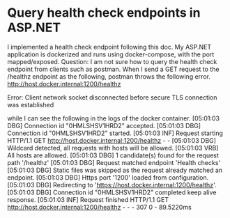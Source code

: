 
# Query health check endpoints in ASP.NET

I implemented a health check endpoint following this doc. My ASP.NET application is dockerized and runs using docker-compose, with the port mapped/exposed.
Question: I am not sure how to query the health check endpoint from clients such as postman.
When I send a GET request to the /healthz endpoint as the following, postman throws the following error.
http://host.docker.internal:1200/healthz


Error: Client network socket disconnected before secure TLS connection was established

while I can see the following in the logs of the docker container.
[05:01:03 DBG] Connection id "0HMLSHSV1HRD2" accepted.
[05:01:03 DBG] Connection id "0HMLSHSV1HRD2" started.
[05:01:03 INF] Request starting HTTP/1.1 GET http://host.docker.internal:1200/healthz - -
[05:01:03 DBG] Wildcard detected, all requests with hosts will be allowed.
[05:01:03 VRB] All hosts are allowed.
[05:01:03 DBG] 1 candidate(s) found for the request path '/healthz'
[05:01:03 DBG] Request matched endpoint 'Health checks'
[05:01:03 DBG] Static files was skipped as the request already matched an endpoint.
[05:01:03 DBG] Https port '1200' loaded from configuration.
[05:01:03 DBG] Redirecting to 'https://host.docker.internal:1200/healthz'.
[05:01:03 DBG] Connection id "0HMLSHSV1HRD2" completed keep alive response.
[05:01:03 INF] Request finished HTTP/1.1 GET http://host.docker.internal:1200/healthz - - - 307 0 - 89.5220ms


        